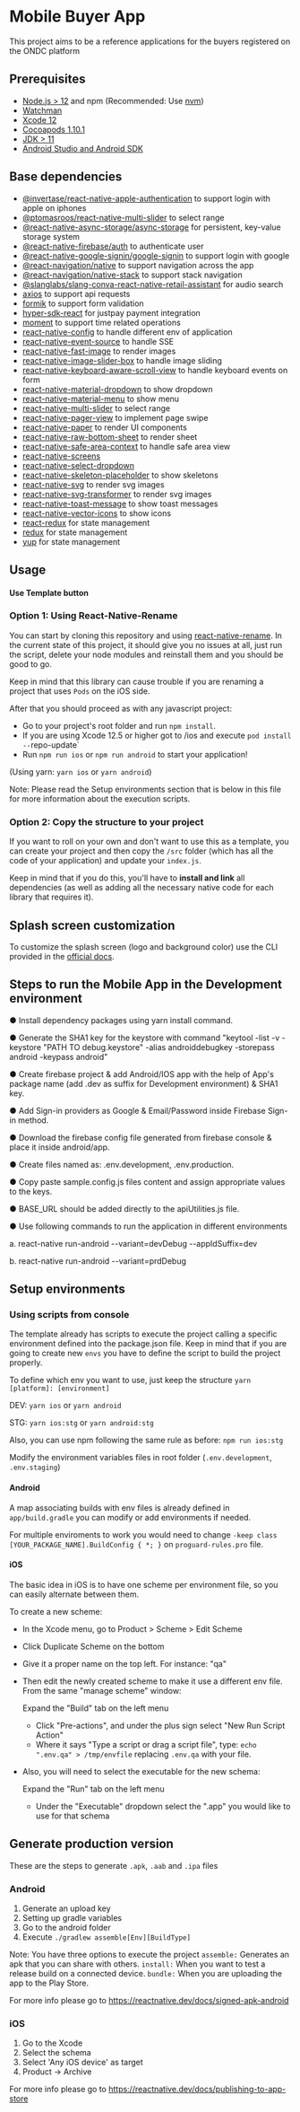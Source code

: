 # Mobile Buyer App


This project aims to be a reference applications for the buyers registered on the ONDC platform

## Prerequisites

- [Node.js > 12](https://nodejs.org) and npm (Recommended: Use [nvm](https://github.com/nvm-sh/nvm))
- [Watchman](https://facebook.github.io/watchman)
- [Xcode 12](https://developer.apple.com/xcode)
- [Cocoapods 1.10.1](https://cocoapods.org)
- [JDK > 11](https://www.oracle.com/java/technologies/javase-jdk11-downloads.html)
- [Android Studio and Android SDK](https://developer.android.com/studio)

## Base dependencies

- [@invertase/react-native-apple-authentication](https://www.npmjs.com/package/@invertase/react-native-apple-authentication) to support login with apple on iphones
- [@ptomasroos/react-native-multi-slider](https://www.npmjs.com/package/@ptomasroos/react-native-multi-slider) to select range
- [@react-native-async-storage/async-storage](https://www.npmjs.com/package/@react-native-async-storage/async-storage) for persistent, key-value storage system
- [@react-native-firebase/auth](https://www.npmjs.com/package/@react-native-firebase/auth) to authenticate user
- [@react-native-google-signin/google-signin](https://www.npmjs.com/package/@react-native-google-signin/google-signin)  to support login with google
- [@react-navigation/native](https://www.npmjs.com/package/@react-navigation/native) to support navigation across the app
- [@react-navigation/native-stack](https://www.npmjs.com/package/@react-navigation/native-stack) to support stack navigation
- [@slanglabs/slang-conva-react-native-retail-assistant](https://www.npmjs.com/package/@slanglabs/slang-conva-react-native-retail-assistant) for audio search
- [axios](https://www.npmjs.com/package/axios) to support api requests
- [formik](https://www.npmjs.com/package/formik) to support form validation
- [hyper-sdk-react](https://www.npmjs.com/package/hyper-sdk-react) for justpay payment integration
- [moment](https://www.npmjs.com/package/moment) to support time related operations
- [react-native-config](https://www.npmjs.com/package/react-native-config) to handle different env of application
- [react-native-event-source](https://www.npmjs.com/package/react-native-event-source) to handle SSE
- [react-native-fast-image](https://www.npmjs.com/package/react-native-fast-image) to render images
- [react-native-image-slider-box](https://www.npmjs.com/package/react-native-image-slider-box) to handle image sliding
- [react-native-keyboard-aware-scroll-view](https://www.npmjs.com/package/react-native-keyboard-aware-scroll-view) to handle keyboard events on form
- [react-native-material-dropdown](https://www.npmjs.com/package/react-native-material-dropdown) to show dropdown
- [react-native-material-menu](https://www.npmjs.com/package/react-native-material-menu) to show menu
- [react-native-multi-slider](https://www.npmjs.com/package/react-native-multi-slider) to select range
- [react-native-pager-view](https://www.npmjs.com/package/react-native-pager-view) to implement page swipe
- [react-native-paper](https://www.npmjs.com/package/react-native-paper) to render UI components
- [react-native-raw-bottom-sheet](https://www.npmjs.com/package/react-native-raw-bottom-sheet) to render sheet
- [react-native-safe-area-context](https://www.npmjs.com/package/react-native-safe-area-context) to handle safe area view
- [react-native-screens](https://www.npmjs.com/package/react-native-screens)
- [react-native-select-dropdown](https://www.npmjs.com/package/react-native-select-dropdown)
- [react-native-skeleton-placeholder](https://www.npmjs.com/package/react-native-skeleton-placeholder) to show skeletons
- [react-native-svg](https://www.npmjs.com/package/react-native-svg) to render svg images
- [react-native-svg-transformer](https://www.npmjs.com/package/react-native-svg-transformer) to render svg images
- [react-native-toast-message](https://www.npmjs.com/package/react-native-toast-message) to show toast messages
- [react-native-vector-icons](https://www.npmjs.com/package/react-native-vector-icons) to show icons
- [react-redux](https://www.npmjs.com/package/react-redux) for state management
- [redux](https://www.npmjs.com/package/redux) for state management
- [yup](https://www.npmjs.com/package/yup) for state management
## Usage

#### Use Template button

### Option 1: Using React-Native-Rename

You can start by cloning this repository and using [react-native-rename](https://github.com/junedomingo/react-native-rename). In the current state of this project, it should give you no issues at all, just run the script, delete your node modules and reinstall them and you should be good to go.

Keep in mind that this library can cause trouble if you are renaming a project that uses `Pods` on the iOS side.

After that you should proceed as with any javascript project:

- Go to your project's root folder and run `npm install`.
- If you are using Xcode 12.5 or higher got to /ios and execute `pod install --`repo-update`
- Run `npm run ios` or `npm run android` to start your application!

(Using yarn: `yarn ios` or `yarn android`)

Note: Please read the Setup environments section that is below in this file for more information about the execution scripts.

### Option 2: Copy the structure to your project

If you want to roll on your own and don't want to use this as a template, you can create your project and then copy the `/src` folder (which has all the code of your application) and update your `index.js`.

Keep in mind that if you do this, you'll have to **install and link** all dependencies (as well as adding all the necessary native code for each library that requires it).

## Splash screen customization

To customize the splash screen (logo and background color) use the CLI provided in the [official docs](https://github.com/zoontek/react-native-bootsplash#assets-generation).

## Steps to run the Mobile App in the Development environment

● Install dependency packages using yarn install command.

● Generate the SHA1 key for the keystore with command "keytool -list -v -keystore "PATH TO debug.keystore" -alias androiddebugkey -storepass android -keypass android"

● Create firebase project & add Android/IOS app with the help of App's package name (add .dev as suffix for Development environment) & SHA1 key.

● Add Sign-in providers as Google & Email/Password inside Firebase Sign-in method.

● Download the firebase config file generated from firebase console & place it inside android/app. 

● Create files named as: .env.development, .env.production.

● Copy paste sample.config.js files content and assign appropriate values to the keys.

● BASE_URL should be added directly to the apiUtilities.js file.

● Use following commands to run the application in different environments

a. react-native run-android --variant=devDebug --appIdSuffix=dev

b. react-native run-android --variant=prdDebug

## Setup environments

### Using scripts from console

The template already has scripts to execute the project calling a specific environment defined into the package.json file. Keep in mind that if you are going to create new `envs` you have to define the script to build the project properly.

To define which env you want to use, just keep the structure `yarn [platform]: [environment]`


DEV: `yarn ios` or `yarn android`

STG: `yarn ios:stg` or `yarn android:stg`

Also, you can use npm following the same rule as before: `npm run ios:stg`

Modify the environment variables files in root folder (`.env.development`, `.env.staging`)


#### Android

A map associating builds with env files is already defined in `app/build.gradle` you can modify or add environments if needed.

For multiple enviroments to work you would need to change `-keep class [YOUR_PACKAGE_NAME].BuildConfig { *; }` on `proguard-rules.pro` file.

#### iOS

The basic idea in iOS is to have one scheme per environment file, so you can easily alternate between them.

To create a new scheme:

- In the Xcode menu, go to Product > Scheme > Edit Scheme
- Click Duplicate Scheme on the bottom
- Give it a proper name on the top left. For instance: "qa"
- Then edit the newly created scheme to make it use a different env file. From the same "manage scheme" window:

  Expand the "Build" tab on the left menu
  - Click "Pre-actions", and under the plus sign select "New Run Script Action"
  - Where it says "Type a script or drag a script file", type: `echo ".env.qa" > /tmp/envfile` replacing `.env.qa` with your file.
- Also, you will need to select the executable for the new schema:

  Expand the "Run" tab on the left menu
  - Under the "Executable" dropdown select the ".app" you would like to use for that schema

## Generate production version

These are the steps to generate `.apk`, `.aab` and `.ipa` files

### Android

1. Generate an upload key
2. Setting up gradle variables
3. Go to the android folder
4. Execute `./gradlew assemble[Env][BuildType]`

Note: You have three options to execute the project
`assemble:` Generates an apk that you can share with others.
`install:` When you want to test a release build on a connected device.
`bundle:` When you are uploading the app to the Play Store.

For more info please go to https://reactnative.dev/docs/signed-apk-android

### iOS

1. Go to the Xcode
2. Select the schema
3. Select 'Any iOS device' as target
4. Product -> Archive

For more info please go to https://reactnative.dev/docs/publishing-to-app-store
